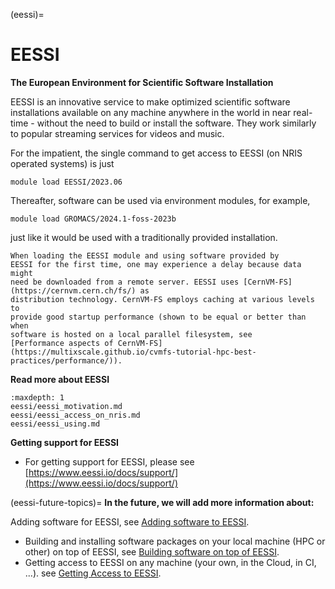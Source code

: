 (eessi)=

# EESSI

**The European Environment for Scientific Software Installation**

EESSI is an innovative service to make optimized scientific software
installations available on any machine anywhere in the world in near real-time -
without the need to build or install the software. They work similarly to
popular streaming services for videos and music.

For the impatient, the single command to get access to EESSI (on NRIS operated
systems) is just

    module load EESSI/2023.06

Thereafter, software can be used via environment modules, for example,

    module load GROMACS/2024.1-foss-2023b

just like it would be used with a traditionally provided installation.

```{note}
When loading the EESSI module and using software provided by
EESSI for the first time, one may experience a delay because data might
need be downloaded from a remote server. EESSI uses [CernVM-FS](https://cernvm.cern.ch/fs/) as
distribution technology. CernVM-FS employs caching at various levels to
provide good startup performance (shown to be equal or better than when
software is hosted on a local parallel filesystem, see
[Performance aspects of CernVM-FS](https://multixscale.github.io/cvmfs-tutorial-hpc-best-practices/performance/)).
```

**Read more about EESSI**
```{toctree}
:maxdepth: 1
eessi/eessi_motivation.md
eessi/eessi_access_on_nris.md
eessi/eessi_using.md
```

**Getting support for EESSI**

- For getting support for EESSI, please see [https://www.eessi.io/docs/support/](https://www.eessi.io/docs/support/)

(eessi-future-topics)=
**In the future, we will add more information about:**

  Adding software for EESSI, see [Adding software to EESSI](https://www.eessi.io/docs/adding_software/overview/).
- Building and installing software packages on your local machine (HPC or other)
  on top of EESSI, see [Building software on top of EESSI](https://www.eessi.io/docs/using_eessi/building_on_eessi/).
- Getting access to EESSI on any machine (your own, in the Cloud, in
  CI, ...). see [Getting Access to EESSI](https://www.eessi.io/docs/getting_access/is_eessi_accessible/).
